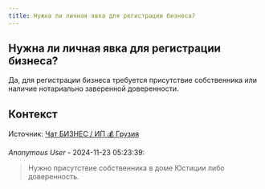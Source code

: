 ```yaml
---
title: Нужна ли личная явка для регистрации бизнеса?
---
```


## Нужна ли личная явка для регистрации бизнеса?

Да, для регистрации бизнеса требуется присутствие собственника или наличие нотариально заверенной доверенности.

## Контекст

Источник: [Чат БИЗНЕС / ИП 💰 Грузия](https://t.me/ip_ge)

_Anonymous User_ - 2024-11-23 05:23:39:

> Нужно присутствие собственника в доме Юстиции либо доверенность.
